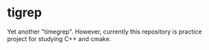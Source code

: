 tigrep
======

Yet another "timegrep". However, currently this repository is practice project for studying C++ and cmake.
